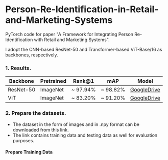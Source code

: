 # Person-Re-Identification-in-Retail-and-Marketing-Systems
PyTorch code for paper "A Framework for Integrating Person Re-Identification with Retail and Marketing Systems".

I adopt the CNN-based ResNet-50 and Transformer-based ViT-Base/16 as backbones, respectively.

### 1. Results.

|Backbone    | Pretrained| Rank@1   | mAP      | Model|
| --------   | -----     | -----    |--------- |------|
|ResNet-50   | ImageNet  | ~ 97.94% | ~ 98.82% | [GoogleDrive](https://drive.google.com/open?id=181K9PQGnej0K5xNX9DRBDPAf3K9JosYk)|
|ViT         | ImageNet  | ~ 83.20% | ~ 91.20% | [GoogleDrive](https://drive.google.com/open?id=181K9PQGnej0K5xNX9DRBDPAf3K9JosYk)|

### 2. Prepare the datasets.

- The dataset in the form of images and in .npy format can be downloaded from this link.
- The link contains training data and testing data as well for evaluation purposes.

#### Prepare Training Data
